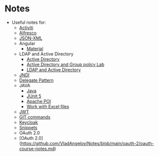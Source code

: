 # Notes

* Useful notes for:
  * [Activiti](https://github.com/VladAngelov/Notes/blob/main/alfresco-and-activiti/activiti.md)
  * [Alfresco](https://github.com/VladAngelov/Notes/blob/main/alfresco-and-activiti/alfresco.md)
  * [JSON-XML](https://github.com/VladAngelov/Notes/blob/main/json-xml.md)
  * Angular
    * [Material](https://github.com/VladAngelov/Notes/blob/main/angular/angular-material.md)
  * LDAP and Active Directory
    * [Active Directory](https://github.com/VladAngelov/Notes/blob/main/ldap-and-active-directory/active-directory.md)
    * [Active Directory and Group policy Lab](https://github.com/VladAngelov/Notes/blob/main/ldap-and-active-directory/activie-directory-and-group-policy-lab.md)
    * [LDAP and Active Directory](https://github.com/VladAngelov/Notes/blob/main/ldap-and-active-directory/ldap-and-active-directory.md)
  * [JNDI](https://github.com/VladAngelov/Notes/blob/main/ldap-and-active-directory/jndi.md)
  * [Delegate Pattern](https://github.com/VladAngelov/Notes/blob/main/delegate-pattern.md)
  * JAVA
    * [Java](https://github.com/VladAngelov/Notes/blob/main/java/java.md)
    * [JUnit 5](https://github.com/VladAngelov/Notes/blob/main/java/JUnit.md)
    * [Apache POI](https://github.com/VladAngelov/Notes/blob/main/java/poi.md)
    * [Work with Excel files](https://github.com/VladAngelov/Notes/blob/main/java/work-with-excel-files.md)
  * [JWT](https://github.com/VladAngelov/Notes/blob/main/jwt.md)
  * [GIT commands](https://github.com/VladAngelov/Notes/blob/main/git-commands.md)
  * [Keycloak](https://github.com/VladAngelov/Notes/blob/main/keycloak.md)
  * [Snippets](https://github.com/VladAngelov/Notes/blob/main/snippets.md)
  * OAuth 2.0
   * [OAuth 2.0] (https://github.com/VladAngelov/Notes/blob/main/oauth-2/oauth-course-notes.md)
 
